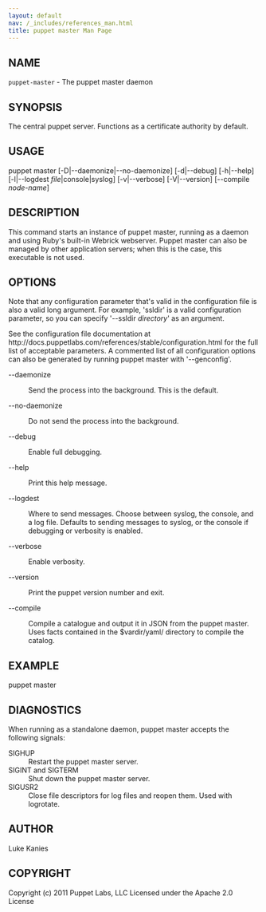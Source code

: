 ```yaml
---
layout: default
nav: /_includes/references_man.html
title: puppet master Man Page
---
```


<div class='mp'>
<h2 id="NAME">NAME</h2>
<p class="man-name">
  <code>puppet-master</code> - <span class="man-whatis">The puppet master daemon</span>
</p>

<h2 id="SYNOPSIS">SYNOPSIS</h2>

<p>The central puppet server. Functions as a certificate authority by
default.</p>

<h2 id="USAGE">USAGE</h2>

<p>puppet master [-D|--daemonize|--no-daemonize] [-d|--debug] [-h|--help]
  [-l|--logdest <var>file</var>|console|syslog] [-v|--verbose] [-V|--version]
  [--compile <var>node-name</var>]</p>

<h2 id="DESCRIPTION">DESCRIPTION</h2>

<p>This command starts an instance of puppet master, running as a daemon
and using Ruby's built-in Webrick webserver. Puppet master can also be
managed by other application servers; when this is the case, this
executable is not used.</p>

<h2 id="OPTIONS">OPTIONS</h2>

<p>Note that any configuration parameter that's valid in the configuration
file is also a valid long argument. For example, 'ssldir' is a valid
configuration parameter, so you can specify '--ssldir <var>directory</var>' as an
argument.</p>

<p>See the configuration file documentation at
http://docs.puppetlabs.com/references/stable/configuration.html for the
full list of acceptable parameters. A commented list of all
configuration options can also be generated by running puppet master
with '--genconfig'.</p>

<dl>
<dt>--daemonize</dt><dd><p>Send the process into the background. This is the default.</p></dd>
<dt>--no-daemonize</dt><dd><p>Do not send the process into the background.</p></dd>
<dt class="flush">--debug</dt><dd><p>Enable full debugging.</p></dd>
<dt class="flush">--help</dt><dd><p>Print this help message.</p></dd>
<dt>--logdest</dt><dd><p>Where to send messages. Choose between syslog, the console, and a log
file. Defaults to sending messages to syslog, or the console if
debugging or verbosity is enabled.</p></dd>
<dt>--verbose</dt><dd><p>Enable verbosity.</p></dd>
<dt>--version</dt><dd><p>Print the puppet version number and exit.</p></dd>
<dt>--compile</dt><dd><p>Compile a catalogue and output it in JSON from the puppet master. Uses
facts contained in the $vardir/yaml/ directory to compile the catalog.</p></dd>
</dl>


<h2 id="EXAMPLE">EXAMPLE</h2>

<p>  puppet master</p>

<h2 id="DIAGNOSTICS">DIAGNOSTICS</h2>

<p>When running as a standalone daemon, puppet master accepts the
following signals:</p>

<dl>
<dt class="flush">SIGHUP</dt><dd>Restart the puppet master server.</dd>
<dt>SIGINT and SIGTERM</dt><dd>Shut down the puppet master server.</dd>
<dt class="flush">SIGUSR2</dt><dd>Close file descriptors for log files and reopen them. Used with logrotate.</dd>
</dl>


<h2 id="AUTHOR">AUTHOR</h2>

<p>Luke Kanies</p>

<h2 id="COPYRIGHT">COPYRIGHT</h2>

<p>Copyright (c) 2011 Puppet Labs, LLC Licensed under the Apache 2.0 License</p>

</div>
